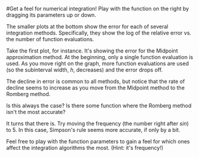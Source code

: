 #Get a feel for numerical integration!
Play with the function on the right by dragging its parameters up or down.

The smaller plots at the bottom show the error for each of several integration methods. Specifically, they show the log of the relative error vs. the number of function evaluations. 
        
Take the first plot, for instance. It's showing the error for the Midpoint approximation method. At the beginning, only a single function evaluation is used. As you move right on the graph, more function evaluations are used (so the subinterval width, $h$, decreases) and the error drops off.

The decline in error is common to all methods, but notice that the rate of decline seems to increase as you move from the Midpoint method to the Romberg method.  
            
Is this always the case? Is there some function where the Romberg method isn't the most accurate?

It turns that there is. Try moving the frequency (the number right after $sin$) to $5$. In this case, Simpson's rule seems more accurate, if only by a bit.

Feel free to play with the function parameters to gain a feel for which ones affect the integration algorithms the most. (Hint: it's frequency!)